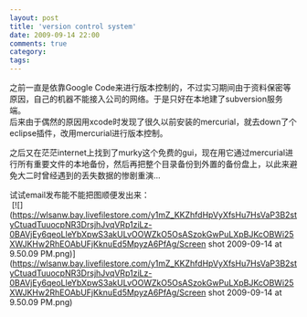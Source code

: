 ```yaml
---
layout: post
title: 'version control system'
date: 2009-09-14 22:00
comments: true
category: 
tags:
---
```

    

之前一直是依靠Google Code来进行版本控制的，不过实习期间由于资料保密等原因，自己的机器不能接入公司的网络。于是只好在本地建了subversion服务端。  
后来由于偶然的原因用xcode时发现了很久以前安装的mercurial，就去down了个eclipse插件，改用mercurial进行版本控制。
  
之后又在茫茫internet上找到了murky这个免费的gui，现在用它通过mercurial进行所有重要文件的本地备份，然后再把整个目录备份到外置的备份盘上，以此来避免大二时曾经遇到的丢失数据的惨剧重演…  
  
试试email发布能不能把图顺便发出来：  
 [![](https://wlsanw.bay.livefilestore.com/y1mZ_KKZhfdHpVyXfsHu7HsVaP3B2styCtuadTuuocpNR3DrsjhJvqVRp1ziLz-0BAVjEy6qeoLleYbXpwS3akULvOOWZkO5OsASzokGwPuLXpBJKcOBWi25XWJKHw2RhEOAbUFjKknuEd5MpyzA6PfAg/Screen shot 2009-09-14 at 9.50.09 PM.png)](https://wlsanw.bay.livefilestore.com/y1mZ_KKZhfdHpVyXfsHu7HsVaP3B2styCtuadTuuocpNR3DrsjhJvqVRp1ziLz-0BAVjEy6qeoLleYbXpwS3akULvOOWZkO5OsASzokGwPuLXpBJKcOBWi25XWJKHw2RhEOAbUFjKknuEd5MpyzA6PfAg/Screen shot 2009-09-14 at 9.50.09 PM.png)  

